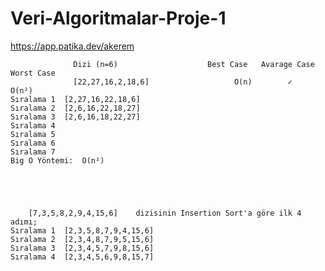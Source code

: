 # Veri-Algoritmalar-Proje-1
https://app.patika.dev/akerem
					
                  Dizi (n=6)                  	Best Case	Avarage Case	Worst Case
		          [22,27,16,2,18,6]	                  O(n)	      ✓	          O(n²)
	Sıralama 1	[2,27,16,22,18,6]			
	Sıralama 2	[2,6,16,22,18,27]			
	Sıralama 3	[2,6,16,18,22,27]			
	Sıralama 4				
	Sıralama 5				
	Sıralama 6				
	Sıralama 7				
	Big O Yöntemi:	O(n²)			
					
					
					
					
					
		[7,3,5,8,2,9,4,15,6]	dizisinin Insertion Sort'a göre ilk 4 adımı;		
	Sıralama 1	[2,3,5,8,7,9,4,15,6]			
	Sıralama 2	[2,3,4,8,7,9,5,15,6]			
	Sıralama 3	[2,3,4,5,7,9,8,15,6]			
	Sıralama 4	[2,3,4,5,6,9,8,15,7]			
